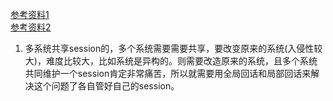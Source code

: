 [参考资料1](https://www.zhihu.com/people/yang-shuai-83-7/answers)  
[参考资料2](http://www.imooc.com/u/2245641/articles?page=2)   
1. 多系统共享session的，多个系统需要需要共享，要改变原来的系统(入侵性较大)，难度比较大，比如系统是异构的。则需要改造原来的系统，且多个系统共同维护一个session肯定非常痛苦，所以就需要用全局回话和局部回话来解决这个问题了各自管好自己的session。

